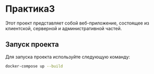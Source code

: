 # Практика3

Этот проект представляет собой веб-приложение, состоящее из клиентской, серверной и административной частей.

## Запуск проекта

Для запуска проекта используйте следующую команду:

```bash
docker-compose up --build
